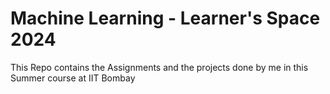 # Machine Learning - Learner's Space 2024
This Repo contains the Assignments and the projects done by me in this Summer course at IIT Bombay